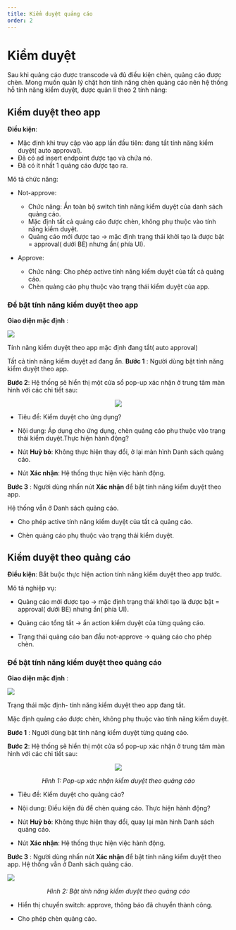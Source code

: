 ```yaml
---
title: Kiểm duyệt quảng cáo
order: 2
---
```


# Kiểm duyệt
Sau khi quảng cáo được transcode và đủ điều kiện chèn, quảng cáo được chèn. Mong muốn quản lý chặt hơn tính năng chèn quảng cáo nên hệ thống hỗ tính năng kiểm duyệt, được quản lí theo 2 tính năng:
 
## Kiểm duyệt theo app

**Điều kiện**: 
* Mặc định khi truy cập vào app lần đầu tiên: đang tắt tính năng kiểm duyệt( auto approval).
* Đã có ad insert endpoint được tạo và chứa nó.
* Đã có ít nhất 1 quảng cáo được tạo ra.

Mô tả chức năng:

* Not-approve: 

    * Chức năng: Ẩn toàn bộ switch tính năng kiểm duyệt của danh sách quảng cáo. 
    * Mặc định tất cả quảng cáo được chèn, không phụ thuộc vào tính năng kiểm duyệt.
    * Quảng cáo mới được tạo →  mặc định trạng thái khởi tạo là được bật = approval( dưới BE) nhưng ẩn( phía UI).

* Approve: 
    * Chức năng: Cho phép active tính năng kiểm duyệt của tất cả quảng cáo.
    * Chèn quảng cáo phụ thuộc vào trạng thái kiểm duyệt của app.

### Để bật tính năng kiểm duyệt theo app

**Giao diện mặc định** : 

![](//images/dai/list-ad-default-off.PNG)

Tính năng kiểm duyệt theo app mặc định đang tắt( auto approval)

Tất cả tính năng kiểm duyệt ad đang ẩn.
**Bước 1** :  Người dùng bật tính năng kiểm duyệt theo app.

**Bước 2**: Hệ thống sẽ hiển thị một cửa sổ pop-up xác nhận ở trung tâm màn hình với các chi tiết sau:

<center>

![](//images/dai/pop-up-confirm-approval-app.PNG)

</center>

* Tiêu đề: Kiểm duyệt cho ứng dụng?

* Nội dung: Áp dụng cho ứng dụng, chèn quảng cáo phụ thuộc vào trạng thái kiểm duyệt.Thực hiện hành động?

* Nút **Huỷ bỏ**: Không thực hiện thay đổi, ở lại màn hình Danh sách quảng cáo.
 * Nút **Xác nhận**: Hệ thống thực hiện việc hành động.

**Bước 3** : Người dùng nhấn nút **Xác nhận** để bật tính năng kiểm duyệt theo app.

Hệ thống vẫn ở Danh sách quảng cáo.

* Cho phép active tính năng kiểm duyệt của tất cả quảng cáo.

* Chèn quảng cáo phụ thuộc vào trạng thái kiểm duyệt.

## Kiểm duyệt theo quảng cáo

**Điều kiện**: Bắt buộc thực hiện action tính năng kiểm duyệt theo app trước.

Mô tả nghiệp vụ:

* Quảng cáo mới được tạo → mặc định trạng thái khởi tạo là được bật = approval( dưới BE) nhưng ẩn( phía UI).

* Quảng cáo tổng tắt → ẩn action kiểm duyệt của từng quảng cáo.

* Trạng thái quảng cáo ban đầu not-approve → quảng cáo cho phép chèn.

### Để bật tính năng kiểm duyệt theo quảng cáo

**Giao diện mặc định** : 

![](//images/dai/list-ad-default-off.PNG)

Trạng thái mặc định- tính năng kiểm duyệt theo app đang tắt.

Mặc định quảng cáo được chèn, không phụ thuộc vào tính năng kiểm duyệt.

**Bước 1** :  Người dùng bật tính năng kiểm duyệt từng quảng cáo.

**Bước 2**: Hệ thống sẽ hiển thị một cửa sổ pop-up xác nhận ở trung tâm màn hình với các chi tiết sau:

<center>

![](//images/dai/pop-up-confirm-approval-ad.PNG)

*Hình 1: Pop-up xác nhận kiểm duyệt theo quảng cáo*

</center>

* Tiêu đề: Kiểm duyệt cho quảng cáo?

* Nội dung: Điều kiện đủ để chèn quảng cáo. Thực hiện hành động?


* Nút **Huỷ bỏ**: Không thực hiện thay đổi, quay lại màn hình Danh sách quảng cáo.
* Nút **Xác nhận**: Hệ thống thực hiện việc hành động.

**Bước 3** : Người dùng nhấn nút **Xác nhận** để bật tính năng kiểm duyệt theo app.
Hệ thống vẫn ở Danh sách quảng cáo.

![](//images/dai/list-ad-approval.PNG)

<center>

  *Hình 2: Bật tính năng kiểm duyệt theo quảng cáo*

  </center>

* Hiển thị chuyển switch: approve, thông báo đã chuyển thành công.

* Cho phép chèn quảng cáo.

